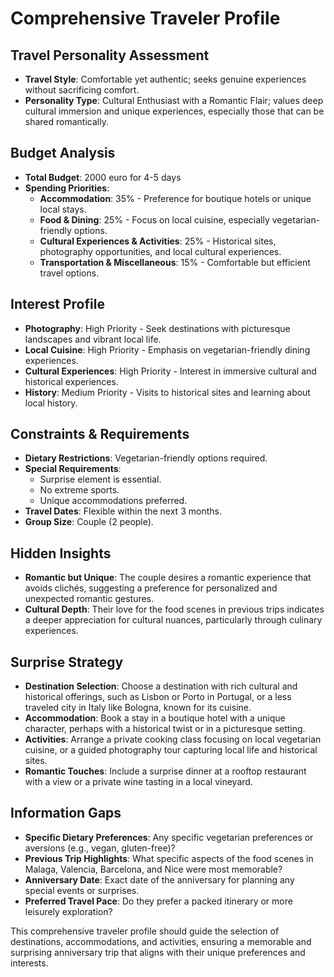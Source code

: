 # Comprehensive Traveler Profile

## **Travel Personality Assessment**
- **Travel Style**: Comfortable yet authentic; seeks genuine experiences without sacrificing comfort.
- **Personality Type**: Cultural Enthusiast with a Romantic Flair; values deep cultural immersion and unique experiences, especially those that can be shared romantically.

## **Budget Analysis**
- **Total Budget**: 2000 euro for 4-5 days
- **Spending Priorities**:
  - **Accommodation**: 35% - Preference for boutique hotels or unique local stays.
  - **Food & Dining**: 25% - Focus on local cuisine, especially vegetarian-friendly options.
  - **Cultural Experiences & Activities**: 25% - Historical sites, photography opportunities, and local cultural experiences.
  - **Transportation & Miscellaneous**: 15% - Comfortable but efficient travel options.

## **Interest Profile**
- **Photography**: High Priority - Seek destinations with picturesque landscapes and vibrant local life.
- **Local Cuisine**: High Priority - Emphasis on vegetarian-friendly dining experiences.
- **Cultural Experiences**: High Priority - Interest in immersive cultural and historical experiences.
- **History**: Medium Priority - Visits to historical sites and learning about local history.

## **Constraints & Requirements**
- **Dietary Restrictions**: Vegetarian-friendly options required.
- **Special Requirements**: 
  - Surprise element is essential.
  - No extreme sports.
  - Unique accommodations preferred.
- **Travel Dates**: Flexible within the next 3 months.
- **Group Size**: Couple (2 people).

## **Hidden Insights**
- **Romantic but Unique**: The couple desires a romantic experience that avoids clichés, suggesting a preference for personalized and unexpected romantic gestures.
- **Cultural Depth**: Their love for the food scenes in previous trips indicates a deeper appreciation for cultural nuances, particularly through culinary experiences.

## **Surprise Strategy**
- **Destination Selection**: Choose a destination with rich cultural and historical offerings, such as Lisbon or Porto in Portugal, or a less traveled city in Italy like Bologna, known for its cuisine.
- **Accommodation**: Book a stay in a boutique hotel with a unique character, perhaps with a historical twist or in a picturesque setting.
- **Activities**: Arrange a private cooking class focusing on local vegetarian cuisine, or a guided photography tour capturing local life and historical sites.
- **Romantic Touches**: Include a surprise dinner at a rooftop restaurant with a view or a private wine tasting in a local vineyard.

## **Information Gaps**
- **Specific Dietary Preferences**: Any specific vegetarian preferences or aversions (e.g., vegan, gluten-free)?
- **Previous Trip Highlights**: What specific aspects of the food scenes in Malaga, Valencia, Barcelona, and Nice were most memorable?
- **Anniversary Date**: Exact date of the anniversary for planning any special events or surprises.
- **Preferred Travel Pace**: Do they prefer a packed itinerary or more leisurely exploration?

This comprehensive traveler profile should guide the selection of destinations, accommodations, and activities, ensuring a memorable and surprising anniversary trip that aligns with their unique preferences and interests.